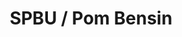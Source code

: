 ---
id: 51
title : SPBU / Pom Bensin
linkurl: https://kutt.it/rdA7ME
fitur : aspekpajak
createdTime : 31/07/2019
modifiedTime : 14/01/2020
topik: Versi Lengkap
---